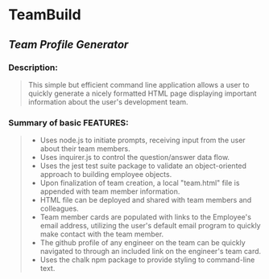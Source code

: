 # **TeamBuild**  
## *Team Profile Generator*  
  

### Description:
> This simple but efficient command line application allows a user to quickly generate a nicely formatted HTML page displaying important information about the user's development team.  

### Summary of basic FEATURES:
  > - Uses node.js to initiate prompts, receiving input from the user about their team members.  
  > - Uses inquirer.js to control the question/answer data flow.  
  > - Uses the jest test suite package to validate an object-oriented approach to building employee objects.  
  > - Upon finalization of team creation, a local "team.html" file is appended with team member information.
  > - HTML file can be deployed and shared with team members and colleagues.
  > - Team member cards are populated with links to the Employee's email address, utilizing the user's default email program to quickly make contact with the team member.
  > - The github profile of any engineer on the team can be quickly navigated to through an included link on the engineer's team card.
  > - Uses the chalk npm package to provide styling to command-line text.